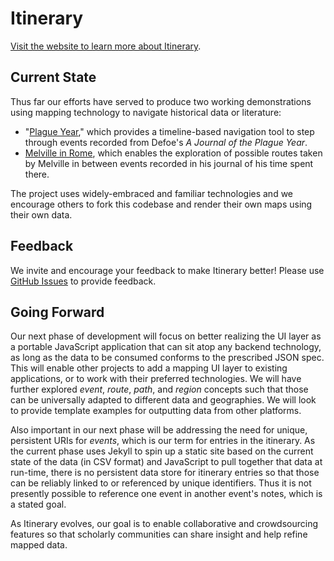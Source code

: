# Itinerary

[Visit the website to learn more about Itinerary](http://itinerary.hofstradrc.org).

## Current State

Thus far our efforts have served to produce two working demonstrations using mapping technology to navigate historical data or literature:

* "[Plague Year](http://hofstra.github.io/itinerary/plague-year/)," which provides a timeline-based navigation tool to step through events recorded from Defoe's *A Journal of the Plague Year*.
* [Melville in Rome](http://hofstra.github.io/itinerary/melville-in-rome/), which enables the exploration of possible routes taken by Melville in between events recorded in his journal of his time spent there.

The project uses widely-embraced and familiar technologies and we encourage others to fork this codebase and render their own maps using their own data.

## Feedback

We invite and encourage your feedback to make Itinerary better! Please use [GitHub Issues](https://github.com/hofstra/itinerary/issues) to provide feedback.

## Going Forward

Our next phase of development will focus on better realizing the UI layer as a portable JavaScript application that can sit atop any backend technology, as long as the data to be consumed conforms to the prescribed JSON spec. This will enable other projects to add a mapping UI layer to existing applications, or to work with their preferred technologies. We will have further explored *event*, *route*, *path*, and *region* concepts such that those can be universally adapted to different data and geographies. We will look to provide template examples for outputting data from other platforms.

Also important in our next phase will be addressing the need for unique, persistent URIs for *events*, which is our term for entries in the itinerary. As the current phase uses Jekyll to spin up a static site based on the current state of the data (in CSV format) and JavaScript to pull together that data at run-time, there is no persistent data store for itinerary entries so that those can be reliably linked to or referenced by unique identifiers. Thus it is not presently possible to reference one event in another event's notes, which is a stated goal.

As Itinerary evolves, our goal is to enable collaborative and crowdsourcing features so that scholarly communities can share insight and help refine mapped data.
